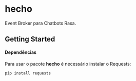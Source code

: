 # hecho
Event Broker para Chatbots Rasa.
## Getting Started
#### Dependências
Para usar o pacote **hecho** é necessário instalar o Requests:
```
pip install requests